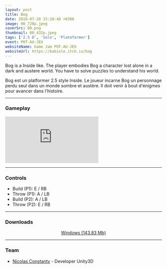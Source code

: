 ```yaml
---
layout: post
title: Bog
date: 2018-07-20 15:28:48 +0300
image: 00_720p.jpeg
coverSrc: 00.png
thumbnail: 00_432p.jpeg
tags: ['2.5 D', 'Solo', 'Plateformer']
event: POT-AU-JEU
websiteName: Game Jam POT-AU-JEU
websiteUrl: https://babiole.itch.io/bog
---
```

Bog is a Inside like. The player embodies Bog a character lost alone in a dark and austere world. You have to solve puzzles to understand his world.

Bog est un platformer 2.5 style Inside. Le joueur incarne Bog un personnage perdu seul dans un monde sombre et austère. Il doit venir à bout d'énigmes pour avancer dans l'histoire.

***

### Gameplay
<iframe src="https://www.youtube.com/embed/iHgH-QEHGvA" frameborder="0" frameborder="0" allow="accelerometer; clipboard-write; encrypted-media; gyroscope; picture-in-picture" allowfullscreen></iframe>

***

### Controls
* Build (P1): E / RB
* Throw (P1): A / LB
* Build (P2): A / LB
* Throw (P2): E / RB

***

### Downloads
<p style="text-align: center;margin: 0;"><a href="https://1drv.ms/u/s!AoYk8X2I2PMgg5dQK5QFhiQRFD0Frw?e=VhHu03">Windows (143.83 Mb)</a></p>

***

### Team
* [Nicolas Constanty](https://fr.linkedin.com/in/nicolas-constanty-653232113) - Developer Unity3D
